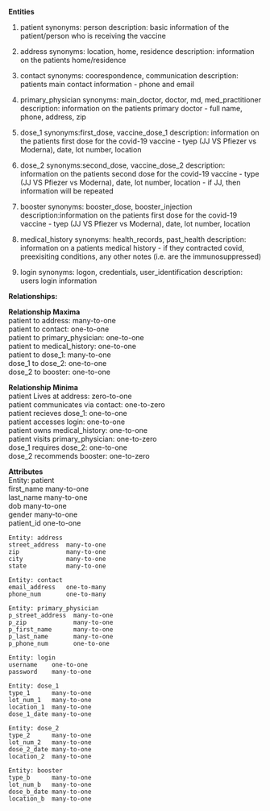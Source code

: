 **Entities**
1. patient
    synonyms: person
    description: basic information of the patient/person who is receiving the vaccine

2. address
    synonyms: location, home, residence
    description: information on the patients home/residence

3. contact
    synonyms: coorespondence, communication
    description: patients main contact information - phone and email

4. primary_physician
    synonyms: main_doctor, doctor, md, med_practitioner
    description: information on the patients primary doctor - full name, phone, address, zip

5. dose_1
    synonyms:first_dose, vaccine_dose_1
    description: information on the patients first dose for the covid-19 vaccine - tyep (JJ VS Pfiezer vs Moderna), date, lot number, location

6. dose_2
    synonyms:second_dose, vaccine_dose_2
    description: information on the patients second dose for the covid-19 vaccine - type (JJ VS Pfiezer vs Moderna), date, lot number, location - if JJ, then information will be repeated

7. booster
    synonyms: booster_dose, booster_injection
    description:information on the patients first dose for the covid-19 vaccine - tyep (JJ VS Pfiezer vs Moderna), date, lot number, location

8. medical_history
    synonyms: health_records, past_health
    description: information on a patients medical history - if they contracted covid, preexisiting conditions, any other notes (i.e. are the immunosuppressed)

9. login
    synonyms: logon, credentials, user_identification
    description: users login information

**Relationships:**

**Relationship Maxima**  
    patient to address: many-to-one  
    patient to contact: one-to-one  
    patient to primary_physician: one-to-one  
    patient to medical_history: one-to-one  
    patient to dose_1: many-to-one  
    dose_1 to dose_2: one-to-one  
    dose_2 to booster: one-to-one  
    
**Relationship Minima**  
    patient Lives at address: zero-to-one  
    patient communicates via contact: one-to-zero  
    patient recieves dose_1: one-to-one  
    patient accesses login: one-to-one  
    patient owns medical_history: one-to-one  
    patient visits primary_physician: one-to-zero  
    dose_1 requires dose_2: one-to-one  
    dose_2 recommends booster: one-to-zero  


**Attributes**  
    Entity: patient  
    first_name  many-to-one  
    last_name   many-to-one  
    dob         many-to-one  
    gender      many-to-one  
    patient_id  one-to-one  
    
    Entity: address  
    street_address  many-to-one  
    zip             many-to-one  
    city            many-to-one  
    state           many-to-one  
    
    Entity: contact
    email_address   one-to-many  
    phone_num       one-to-many  
    
    Entity: primary_physician  
    p_street_address  many-to-one  
    p_zip             many-to-one  
    p_first_name      many-to-one  
    p_last_name       many-to-one  
    p_phone_num       one-to-one  
    
    Entity: login  
    username    one-to-one  
    password    many-to-one  
    
    Entity: dose_1  
    type_1      many-to-one  
    lot_num_1   many-to-one  
    location_1  many-to-one  
    dose_1_date many-to-one  
    
    Entity: dose_2  
    type_2      many-to-one  
    lot_num_2   many-to-one  
    dose_2_date many-to-one  
    location_2  many-to-one  
    
    Entity: booster  
    type_b      many-to-one  
    lot_num_b   many-to-one  
    dose_b_date many-to-one  
    location_b  many-to-one  
    
